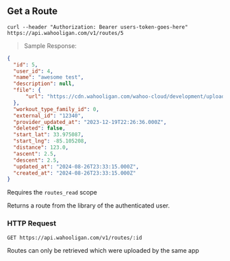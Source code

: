 ## Get a Route

```shell
curl --header "Authorization: Bearer users-token-goes-here" https://api.wahooligan.com/v1/routes/5
```

> Sample Response:

```json
{
  "id": 5,
  "user_id": 4,
  "name": "awesome test",
  "description": null,
  "file": {
      "url": "https://cdn.wahooligan.com/wahoo-cloud/development/uploads/route/file/qRTvc2KTqb-YV6_gxUuB-A/testfile.fit"
  },
  "workout_type_family_id": 0,
  "external_id": "12340",
  "provider_updated_at": "2023-12-19T22:26:36.000Z",
  "deleted": false,
  "start_lat": 33.975087,
  "start_lng": -85.105208,
  "distance": 123.0,
  "ascent": 2.5,
  "descent": 2.5,
  "updated_at": "2024-08-26T23:33:15.000Z",
  "created_at": "2024-08-26T23:33:15.000Z"
}
```

Requires the `routes_read` scope

Returns a route from the library of the authenticated user.

### HTTP Request

`GET https://api.wahooligan.com/v1/routes/:id`


<aside class='notice'>
Routes can only be retrieved which were uploaded by the same app
</aside>
